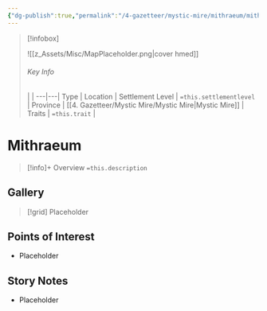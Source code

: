```yaml
---
{"dg-publish":true,"permalink":"/4-gazetteer/mystic-mire/mithraeum/mithraeum/","noteIcon":""}
---
```



> [!infobox]
> 
> ![[z_Assets/Misc/MapPlaceholder.png\|cover hmed]]
> ###### Key Info
>  |   |
> ---|---|
> Type | Location |
> Settlement Level | `=this.settlementlevel` |
> Province | [[4. Gazetteer/Mystic Mire/Mystic Mire\|Mystic Mire]] |
> Traits | `=this.trait` |

# Mithraeum

> [!info]+ Overview
> `=this.description`

## Gallery

>[!grid]
>Placeholder


## Points of Interest

- Placeholder

## Story Notes

- Placeholder